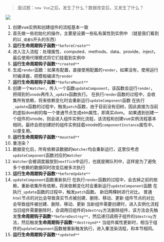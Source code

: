 > 面试题：`new Vue`之后，发生了什么？数据改变后，又发生了什么？


![](http://mdrs.yuanjin.tech/img/20210302155735.png)

1.  创建vue实例和创建组件的流程基本一致 
   1.  首先做一些初始化的操作，主要是设置一些私有属性到实例中 （就是我们看到的以`_或者$`开头的东西）
   2.  **运行生命周期钩子函数**`**beforeCreate**` 
   3.  进入注入流程：处理属性、computed、methods、data、provide、inject，最后使用代理模式将它们挂载到实例中 
   4.  **运行生命周期钩子函数**`**created**` 
   5.  生成`render`函数：如果有配置，直接使用配置的`render`，如果没有，使用运行时编译器，把模板编译为`render` 
   6.  **运行生命周期钩子函数**`**beforeMount**` 
   7.  创建一个`Watcher`，传入一个函数`updateComponent`，该函数会运行`render`，把得到的`vnode`再传入`_update`函数执行。
在执行`render`函数的过程中，会收集所有依赖，将来依赖变化时会重新运行`updateComponent`函数
在执行`_update`函数的过程中，触发`patch`函数，由于目前没有旧树，因此直接为当前的虚拟dom树的每一个普通节点生成elm属性，即真实dom。
如果遇到创建一个组件的vnode，则会进入组件实例化流程，该流程和创建vue实例流程基本相同，最终会把创建好的组件实例挂载vnode的`componentInstance`属性中，以便复用。 
   8.  **运行生命周期钩子函数**`**mounted**` 
2.  重渲染？ 
   1.  数据变化后，所有依赖该数据的`Watcher`均会重新运行，这里仅考虑`updateComponent`函数对应的`Watcher` 
   2.  `Watcher`会被调度器放到`nextTick`中运行，也就是微队列中，这样是为了避免多个依赖的数据同时改变后被多次执行 
   3.  **运行生命周期钩子函数**`**beforeUpdate**` 
   4.  `updateComponent`函数重新执行
在执行`render`函数的过程中，会去掉之前的依赖，重新收集所有依赖，将来依赖变化时会重新运行`updateComponent`函数
在执行`_update`函数的过程中，触发`patch`函数。
新旧两棵树进行对比。
普通`html`节点的对比会导致真实节点被创建、删除、移动、更新
组件节点的对比会导致组件被创建、删除、移动、更新
当新组件需要创建时，进入实例化流程
当旧组件需要删除时，会调用旧组件的`$destroy`方法删除组件，该方法会先触发**生命周期钩子函数**`**beforeDestroy**`，然后递归调用子组件的`$destroy`方法，然后触发**生命周期钩子函数**`**destroyed**`
当组件属性更新时，相当于组件的`updateComponent`函数被重新触发执行，进入重渲染流程，和本节相同。 
   5.  **运行生命周期钩子函数**`**updated**` 




